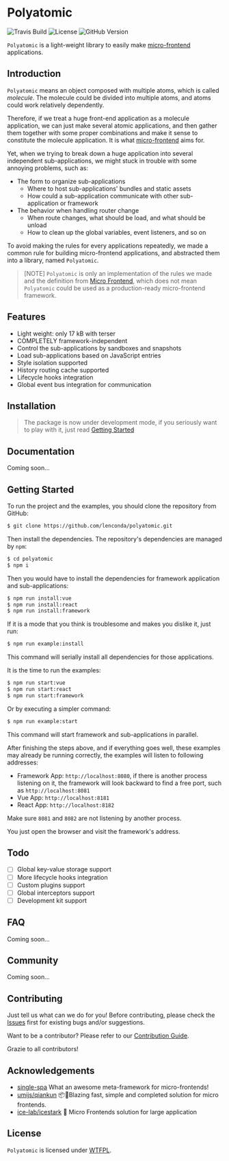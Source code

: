 # Polyatomic

![Travis Build](https://img.shields.io/travis/lenconda/polyatomic)
![License](https://img.shields.io/github/license/lenconda/polyatomic)
![GitHub Version](https://img.shields.io/github/package-json/v/lenconda/polyatomic)


`Polyatomic` is a light-weight library to easily make [micro-frontend](https://micro-frontends.org/) applications.

## Introduction

`Polyatomic` means an object composed with multiple atoms, which is called *molecule*. The molecule could be divided into multiple atoms, and atoms could work relatively dependently.

Therefore, if we treat a huge front-end application as a molecule application, we can just make several atomic applications, and then gather them together with some proper combinations and make it sense to constitute the molecule application. It is what [micro-frontend](https://micro-frontends.org/) aims for.

Yet, when we trying to break down a huge application into several independent sub-applications, we might stuck in trouble with some annoying problems, such as:

- The form to organize sub-applications
  - Where to host sub-applications' bundles and static assets
  - How could a sub-application communicate with other sub-application or framework
- The behavior when handling router change
  - When route changes, what should be load, and what should be unload
  - How to clean up the global variables, event listeners, and so on

To avoid making the rules for every applications repeatedly, we made a common rule for building micro-frontend applications, and abstracted them into a library, named `Polyatomic`.

> [NOTE] `Polyatomic` is only an implementation of the rules we made and the definition from [Micro Frontend](https://micro-frontends.org/), which does not mean `Polyatomic` could be used as a production-ready micro-frontend framework.

## Features

- Light weight: only 17 kB with terser
- COMPLETELY framework-independent
- Control the sub-applications by sandboxes and snapshots
- Load sub-applications based on JavaScript entries
- Style isolation supported
- History routing cache supported
- Lifecycle hooks integration
- Global event bus integration for communication

## Installation

> The package is now under development mode, if you seriously want to play with it, just read [Getting Started](#getting-started)

## Documentation

Coming soon...

## Getting Started

To run the project and the examples, you should clone the repository from GitHub:

```bash
$ git clone https://github.com/lenconda/polyatomic.git
```

Then install the dependencies. The repository's dependencies are managed by `npm`:

```bash
$ cd polyatomic
$ npm i
```

Then you would have to install the dependencies for framework application and sub-applications:

```bash
$ npm run install:vue
$ npm run install:react
$ npm run install:framework
```

If it is a mode that you think is troublesome and makes you dislike it, just run:

```bash
$ npm run example:install
```

This command will serially install all dependencies for those applications.

It is the time to run the examples:

```bash
$ npm run start:vue
$ npm run start:react
$ npm run start:framework
```

Or by executing a simpler command:

```bash
$ npm run example:start
```

This command will start framework and sub-applications in parallel.

After finishing the steps above, and if everything goes well, these examples may already be running correctly, the examples will listen to following addresses:

- Framework App: `http://localhost:8080`, if there is another process listening on it, the framework will look backward to find a free port, such as `http://localhost:8081`
- Vue App: `http://localhost:8181`
- React App: `http://localhost:8182`

Make sure `8081` and `8082` are not listening by another process.

You just open the browser and visit the framework's address.

## Todo

- [ ] Global key-value storage support
- [ ] More lifecycle hooks integration
- [ ] Custom plugins support
- [ ] Global interceptors support
- [ ] Development kit support

## FAQ

Coming soon...

## Community

Coming soon...

## Contributing

Just tell us what can we do for you! Before contributing, please check the [Issues](https://github.com/lenconda/polyatomic/issues) first for existing bugs and/or suggestions.

Want to be a contributor? Please refer to our [Contribution Guide](CONTRIBUTING.md).

Grazie to all contributors!

## Acknowledgements

- [single-spa](https://github.com/CanopyTax/single-spa) What an awesome meta-framework for micro-frontends!
- [umijs/qiankun](https://github.com/umijs/qiankun) 📦🚀Blazing fast, simple and completed solution for micro frontends.
- [ice-lab/icestark](https://github.com/ice-lab/icestark) 🐯 Micro Frontends solution for large application

## License

`Polyatomic` is licensed under [WTFPL](LICENSE).
